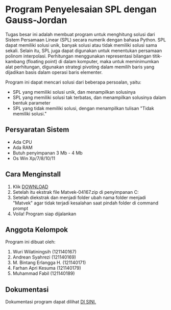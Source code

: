 # Program Penyelesaian SPL dengan Gauss-Jordan

Tugas besar ini adalah membuat program untuk menghitung solusi dari Sistem
Persamaan Linear (SPL) secara numerik dengan bahasa Python. SPL dapat memiliki solusi
unik, banyak solusi atau tidak memiliki solusi sama sekali. Selain itu, SPL juga dapat
digunakan untuk menentukan persamaan polinom interpolasi. Perhitungan menggunakan
representasi bilangan titik-kambang (floating point) di dalam komputer, maka untuk
meminimumkan alat perhitungan, digunakan strategi pivoting dalam memilih baris yang
dijadikan basis dalam operasi baris elementer.

Program ini dapat mencari solusi dari beberapa persoalan, yaitu:
- SPL yang memiliki solusi unik, dan menampilkan solusinya
- SPL yang memiliki solusi tak terbatas, dan menampilkan solusinya dalam bentuk parameter
- SPL yang tidak memiliki solusi, dengan menampilkan tulisan "Tidak memiliki solusi."

## Persyaratan Sistem
- Ada CPU
- Ada RAM
- Butuh penyimpanan 3 Mb - 4 Mb
- Os Win Xp/7/8/10/11

## Cara Menginstall
1. Klik <a href="https://github.com/parhannn/Matvek-40167/archive/refs/heads/main.zip">DOWNLOAD</a>
2. Setelah itu ekstrak file Matvek-04167.zip di penyimpanan C:
3. Setelah diekstrak dan menjadi folder ubah nama folder menjadi "Matvek" agar tidak terjadi kesalahan saat pindah folder di command prompt
4. Voila! Program siap dijalankan

## Anggota Kelompok

Program ini dibuat oleh:
1. Wuri Wilatiningsih (121140167)
2. Andrean Syahrezi (121140169)
3. M. Bintang Erlangga H. (121140171)
4. Farhan Apri Kesuma (121140179)
5. Muhammad Fabil (121140189)

## Dokumentasi

Dokumentasi program dapat dilihat <a href="https://github.com/parhannn/Matvek-40167/tree/main/doc">DI SINI.</a>
